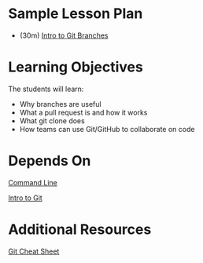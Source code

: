 # Sample Lesson Plan

* (30m) [Intro to Git Branches](Intro_to_Git_Branches.pdf)

# Learning Objectives

The students will learn:

* Why branches are useful
* What a pull request is and how it works
* What git clone does
* How teams can use Git/GitHub to collaborate on code

# Depends On

[Command Line](https://github.com/thisismetis/dscurriculum_gamma/tree/master/curriculum/project-01/command-line)

[Intro to Git](https://github.com/thisismetis/dscurriculum_gamma/tree/master/curriculum/project-01/git-1)

# Additional Resources

[Git Cheat Sheet](http://files.zeroturnaround.com/pdf/zt_git_cheat_sheet.pdf)